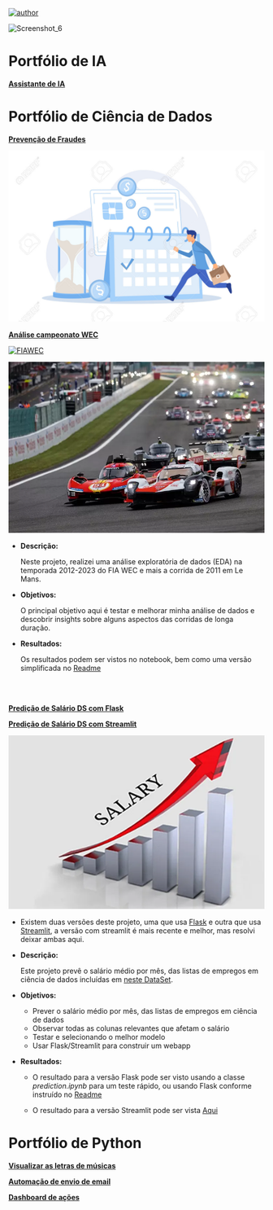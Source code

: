 [![author](https://img.shields.io/badge/author-feliperoll-purple.svg)](https://www.linkedin.com/in/felipe-roll/)

![Screenshot_6](https://github.com/FelipeLRoll/portifolio/assets/154685092/6e7bc906-62e3-4dbc-90b0-8981e897701b)

# **Portfólio de IA**

**[Assistante de IA](https://github.com/FelipeLRoll/ai_for_datasets)** 

# **Portfólio de Ciência de Dados**


**[Prevenção de Fraudes](https://github.com/FelipeLRoll/prevencao-fraudes)**  

![](https://github.com/FelipeLRoll/prevencao-fraudes/blob/main/screenshots/fraude)

**[Análise campeonato WEC](https://github.com/FelipeLRoll/wec-analysis)**  

[![FIAWEC](https://img.shields.io/badge/FIA_WEC-Kaggle_Dataset-blue.svg)](https://www.kaggle.com/datasets/feliperoll/fia-wec-2012-2023-le-mans-2011)

![](https://github.com/FelipeLRoll/portfolio/blob/main/images/total-energies-start-fia-w-qe117sun9vmq.png)

- **Descrição:**
  
  Neste projeto, realizei uma análise exploratória de dados (EDA) na temporada 2012-2023 do FIA WEC e mais a corrida de 2011 em Le Mans.
  
- **Objetivos:**
  
  O principal objetivo aqui é testar e melhorar minha análise de dados e descobrir insights sobre alguns aspectos das corridas de longa duração.
  
- **Resultados:**
  
  Os resultados podem ser vistos no notebook, bem como uma versão simplificada no [Readme](https://github.com/FelipeLRoll/wec-analysis/blob/main/README.md)
<br>
<br>


**[Predição de Salário DS com Flask](https://github.com/FelipeLRoll/ds_salary)**

**[Predição de Salário DS com Streamlit](https://github.com/FelipeLRoll/ds-salary-streamlit)**

![](https://github.com/FelipeLRoll/portfolio/blob/main/images/salary.png)

* Existem duas versões deste projeto, uma que usa [Flask](https://github.com/FelipeLRoll/ds_salary) e outra que usa [Streamlit](https://github.com/FelipeLRoll/ds-salary-streamlit), a versão com streamlit é mais recente e melhor, mas resolvi deixar ambas aqui.

- **Descrição:**
  
  Este projeto prevê o salário médio por mês, das listas de empregos em ciência de dados incluídas em [neste DataSet](https://www.kaggle.com/datasets/nikhilbhathi/data-scientist-salary-us-glassdoor).
  
- **Objetivos:**
  * Prever o salário médio por mês, das listas de empregos em ciência de dados
  * Observar todas as colunas relevantes que afetam o salário
  * Testar e selecionando o melhor modelo
  * Usar Flask/Streamlit para construir um webapp
  
- **Resultados:**
  
  * O resultado para a versão  Flask pode ser visto usando a classe _prediction.ipynb_ para um teste rápido, ou usando Flask conforme instruído no [Readme](https://github.com/FelipeLRoll/ds_salary/blob/main/README.md)

  * O resultado para a versão  Streamlit pode ser vista [Aqui](https://ds-salary.streamlit.app)


# **Portfólio de Python**

**[Visualizar as letras de músicas](https://github.com/FelipeLRoll/letras_de_musica)** 

**[Automação de envio de email](https://github.com/FelipeLRoll/automatizacao_de_email)** 

**[Dashboard de ações](https://github.com/FelipeLRoll/dashboard-com-streamlit)** 


  
